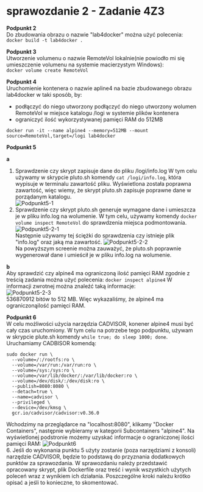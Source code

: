 # sprawozdanie 2 - Zadanie 4Z3

<b>Podpunkt 2</b> <br />
Do zbudowania obrazu o nazwie "lab4docker" można użyć polecenia:<br />
```docker build -t lab4docker .```

<b>Podpunkt 3</b> <br />
Utworzenie volumenu o nazwie RemoteVol lokalnie(nie powiodło mi się umieszczenie volumenu na systemie macierzystym Windows):<br />
```docker volume create RemoteVol```

<b>Podpunkt 4</b> <br />
Uruchomienie kontenera o nazwie apline4 na bazie zbudowanego obrazu lab4docker w taki sposób, by:
- podłączyć do niego utworzony podłączyć do niego utworzony wolumen RemoteVol w miejsce katalogu /logi w systemie plików
kontenera
- ograniczyć ilość wykorzystywanej pamięci RAM do 512MB<br />

```docker run -it --name alpine4 --memory=512MB --mount source=RemoteVol,target=/logi lab4docker```

<b>Podpunkt 5</b> <br />

<b>a</b><br />

1. Sprawdzenie czy skrypt zapisuje dane do pliku /logi/info.log
W tym celu używamy w skrypcie pluto.sh komendy ```cat /logi/info.log```, która wypisuje w terminalu zawartość pliku. Wyświetlona została poprawna zawartość, więc wiemy, że skrypt pluto.sh zapisuje poprawne dane w porządanym katalogu.<br />
![Podpunkt5-1](https://github.com/AdrianSzafranski/chmurki/blob/main/spr2-0.png)<br />
2. Sprawdzenie czy skrypt pluto.sh generuje wymagane dane i umieszcza je w pliku info.log na wolumenie.
W tym celu, używamy komendy ```docker volume inspect RemoteVol``` do sprawdzenia miejsca podmontowania.<br />
![Podpunkt5-2-1](https://github.com/AdrianSzafranski/chmurki/blob/main/spr2-1.png)<br />
Następnie używamy tej ściężki do sprawdzenia czy istnieje plik "info.log" oraz jaką ma zawartość.
![Podpunkt5-2-2](https://github.com/AdrianSzafranski/chmurki/blob/main/spr2-2.png)<br />
Na powyższym screenie można zauważyć, że pluto.sh poprawnie wygenerował dane i umieścił je w pliku info.log na wolumenie.

<b>b</b><br />
Aby sprawdzić czy alpine4 ma ograniczoną ilość pamięci RAM zgodnie z treścią zadania można użyć polecenia:
```docker inspect alpine4```
W informacji zwrotnej można znaleźć taką informacje:<br />
![Podpunkt5-2-3](https://github.com/AdrianSzafranski/chmurki/blob/main/spr2-3.png)<br />
536870912 bitów to 512 MB. Więc wykazaliśmy, że alpine4 ma ograniczonąilość pamięci RAM.

<b>Podpunkt 6</b> <br />
W celu możliwości użycia narzędzia CADVISOR, konener alpine4 musi być cały czas uruchomiony. W tym celu na potrzebe tego podpunktu, używam w skrypcie plute.sh komendy ```while true; do sleep 1000; done```.
Uruchamiamy CADBISOR komendą:
```
sudo docker run \
  --volume=/:/rootfs:ro \
  --volume=/var/run:/var/run:ro \
  --volume=/sys:/sys:ro \
  --volume=/var/lib/docker/:/var/lib/docker:ro \
  --volume=/dev/disk/:/dev/disk:ro \
  --publish=8080:8080 \
  --detach=true \
  --name=cadvisor \
  --privileged \
  --device=/dev/kmsg \
  gcr.io/cadvisor/cadvisor:v0.36.0
  ```
  Wchodzimy na przeglądarce na "localhost:8080", klikamy "Docker Containers", następnie wybieramy w kategorii Subcontainers "alpine4". Na wyświetlonej podstronie możemy uzyskać informacje o ograniczonej ilości pamięci RAM:
 ![Podpunkt6](https://github.com/AdrianSzafranski/chmurki/blob/main/spr2-4.png)<br />
6. Jeśli do wykonania punktu 5 użyty zostanie (poza narzędziami z konsoli) narzędzie CADVISOR,
będzie to podstawą do przyznania dodatkowych punktów za sprawozdania.
W   sprawozdaniu   należy   przedstawić   opracowany   skrypt,   plik   Dockerfile   oraz   treść   i   wynik
wszystkich   użytych   poleceń   wraz   z   wynikiem   ich   działania.   Poszczególne   kroki   należu   krótko
opisać a jeśli to konieczne, to skomentować. 

